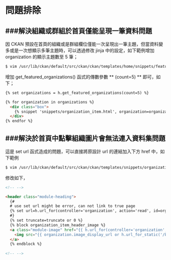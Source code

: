 # 問題排除



###解決組織或群組於首頁僅能呈現一筆資料問題
---

因 CKAN 預設在首頁的組織或是群組欄位僅能一次呈現出一筆主題，但當資料變多或是一次想顯示多筆主題時，可以透過修改 jinja 中的設定，如下範例增加 organization 的顯示主題數至 5 筆；

```Bash
$ vim /usr/lib/ckan/default/src/ckan/ckan/templates/home/snippets/featured_organization.html
```

增加 get_featured_organizations() 函式的傳數參數 ** (count=5) ** 即可，如下；

```Html
{% set organizations = h.get_featured_organizations(count=5) %}

{% for organization in organizations %}
  <div class="box">
    {% snippet 'snippets/organization_item.html', organization=organization, truncate=50, truncate_title=35 %}
  </div>
{% endfor %}
```

###解決於首頁中點擊組織圖片會無法連入資料集問題
---

這是 set url 函式造成的問題，可以直接將原設計 url 的連結加入下方 href 中，如下範例

```Bash
$ vim /usr/lib/ckan/default/src/ckan/ckan/templates/snippets/organization_item.html
```

修改如下，

```Html
<!-- -->

<header class="module-heading">
  {#
  # use set url might be error, can not link to true page
  {% set url=h.url_for(controller='organization', action='read', id=organization.name) %}
  #}
  {% set truncate=truncate or 0 %}
  {% block organization_item_header_image %}
  <a class="module-image" href="{{ h.url_for(controller='organization', action='read', id=organization.name) }}">
    <img src="{{ organization.image_display_url or h.url_for_static('/base/images/placeholder-organization.png') }}" alt="{{ organization.name }}" />
  </a>
  {% endblock %}
  
<!-- -->
```






